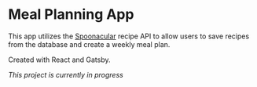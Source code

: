 # Meal Planning App

This app utilizes the [Spoonacular](https://spoonacular.com/food-api) recipe API to allow users to save recipes from the database and create a weekly meal plan.

Created with React and Gatsby.

*This project is currently in progress*
